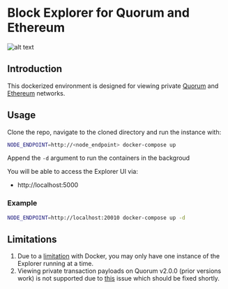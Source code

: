 # Block Explorer for Quorum and Ethereum

![alt text](https://raw.githubusercontent.com/blk-io/blk-explorer-free/master/docs/source/Selection_051.png "Blk-Explorer-Free")

## Introduction

This dockerized environment is designed for viewing private 
[Quorum](https://github.com/jpmorganchase/quorum) and [Ethereum](https://github.com/ethereum/go-ethereum) networks.

## Usage

Clone the repo, navigate to the cloned directory and run the instance with:

```bash
NODE_ENDPOINT=http://<node_endpoint> docker-compose up
```
Append the `-d` argument to run the containers in the backgroud

You will be able to access the Explorer UI via:

* http://localhost:5000
 
### Example

```bash
NODE_ENDPOINT=http://localhost:20010 docker-compose up -d
```

## Limitations

1. Due to a [limitation](https://github.com/moby/moby/issues/1143) with Docker, you may only have one instance of the Explorer running at a time.
2. Viewing private transaction payloads on Quorum v2.0.0 (prior versions work) is not supported due to [this](https://github.com/jpmorganchase/quorum/issues/221) issue which should be fixed shortly.
